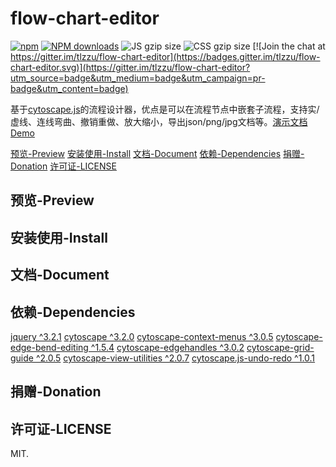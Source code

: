 # flow-chart-editor

[![npm](https://img.shields.io/npm/v/flow-chart-editor.svg?maxAge=3600)](https://www.npmjs.com/package/flow-chart-editor)
[![NPM downloads](http://img.shields.io/npm/dm/flow-chart-editor.svg)](https://npmjs.org/package/flow-chart-editor)
![JS gzip size](http://img.badgesize.io/tlzzu/flow-chart-editor/master/lib/index.js.svg?compression=gzip&label=gzip%20size:%20JS)
![CSS gzip size](http://img.badgesize.io/tlzzu/flow-chart-editor/master/lib/style.css.svg?compression=gzip&label=gzip%20size:%20CSS)
[![Join the chat at https://gitter.im/tlzzu/flow-chart-editor](https://badges.gitter.im/tlzzu/flow-chart-editor.svg)](https://gitter.im/tlzzu/flow-chart-editor?utm_source=badge&utm_medium=badge&utm_campaign=pr-badge&utm_content=badge)

基于[cytoscape.js](https://github.com/cytoscape/cytoscape.js)的流程设计器，优点是可以在流程节点中嵌套子流程，支持实/虚线、连线弯曲、撤销重做、放大缩小，导出json/png/jpg文档等。[演示文档Demo](https://tlzzu.github.io/flow-chart-editor/dist/index.html)

[预览-Preview](#预览-Preview)
[安装使用-Install](#安装使用-Install)
[文档-Document](#文档-Document)
[依赖-Dependencies](#依赖-Dependencies)
[捐赠-Donation](#捐赠-Donation)
[许可证-LICENSE](#许可证-LICENSE)


## 预览-Preview

## 安装使用-Install

## 文档-Document

## 依赖-Dependencies

[jquery ^3.2.1](https://github.com/jquery/jquery)
[cytoscape ^3.2.0](https://github.com/cytoscape/cytoscape.js)
[cytoscape-context-menus ^3.0.5](https://github.com/iVis-at-Bilkent/cytoscape.js-context-menus)
[cytoscape-edge-bend-editing ^1.5.4](https://github.com/iVis-at-Bilkent/cytoscape.js-edge-bend-editing)
[cytoscape-edgehandles ^3.0.2](https://github.com/cytoscape/cytoscape.js-edgehandles)
[cytoscape-grid-guide ^2.0.5](https://github.com/iVis-at-Bilkent/cytoscape.js-grid-guide)
[cytoscape-view-utilities ^2.0.7](https://github.com/iVis-at-Bilkent/cytoscape.js-view-utilities)
[cytoscape.js-undo-redo ^1.0.1](https://github.com/iVis-at-Bilkent/cytoscape.js-undo-redo)

## 捐赠-Donation

## 许可证-LICENSE

MIT.